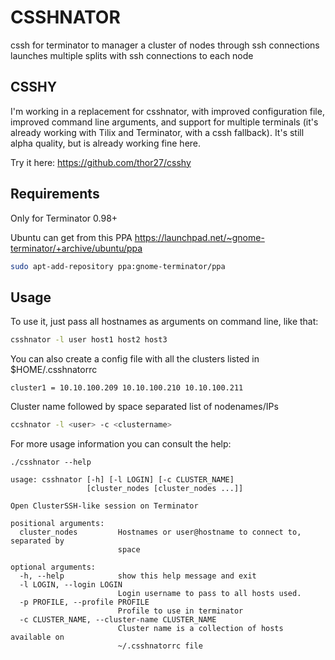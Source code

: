 # CSSHNATOR

cssh for terminator to manager a cluster of nodes through ssh connections
launches multiple splits with ssh connections to each node

## CSSHY

I'm working in a replacement for csshnator, with improved configuration file, improved command line arguments, and support for multiple terminals (it's already working with Tilix and Terminator, with a cssh fallback). It's still alpha quality, but is already working fine here.

Try it here: https://github.com/thor27/csshy


## Requirements

Only for Terminator 0.98+

Ubuntu can get from this PPA
https://launchpad.net/~gnome-terminator/+archive/ubuntu/ppa

```bash
sudo apt-add-repository ppa:gnome-terminator/ppa
```

## Usage

To use it, just pass all hostnames as arguments on command line, like that:
```bash
csshnator -l user host1 host2 host3
```

You can also create a config file with all the clusters listed in
$HOME/.csshnatorrc

```
cluster1 = 10.10.100.209 10.10.100.210 10.10.100.211
```

Cluster name followed by space separated list of nodenames/IPs

```bash
ccshnator -l <user> -c <clustername>
```

For more usage information you can consult the help:

```
./csshnator --help

usage: csshnator [-h] [-l LOGIN] [-c CLUSTER_NAME]
                 [cluster_nodes [cluster_nodes ...]]

Open ClusterSSH-like session on Terminator

positional arguments:
  cluster_nodes         Hostnames or user@hostname to connect to, separated by
                        space

optional arguments:
  -h, --help            show this help message and exit
  -l LOGIN, --login LOGIN
                        Login username to pass to all hosts used.
  -p PROFILE, --profile PROFILE
                        Profile to use in terminator
  -c CLUSTER_NAME, --cluster-name CLUSTER_NAME
                        Cluster name is a collection of hosts available on
                        ~/.csshnatorrc file
```
